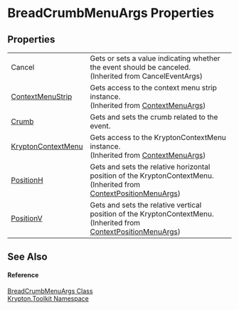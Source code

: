 # BreadCrumbMenuArgs Properties




## Properties
<table>
<tr>
<td>Cancel</td>
<td>Gets or sets a value indicating whether the event should be canceled.<br />(Inherited from CancelEventArgs)</td></tr>
<tr>
<td><a href="32390fde-7083-3dd2-6494-32fd8adbd99e.md">ContextMenuStrip</a></td>
<td>Gets access to the context menu strip instance.<br />(Inherited from <a href="52b19374-1f8b-781f-0f56-500e31c51106.md">ContextMenuArgs</a>)</td></tr>
<tr>
<td><a href="4565ac1e-59eb-5196-494e-7a97bf2efd34.md">Crumb</a></td>
<td>Gets and sets the crumb related to the event.</td></tr>
<tr>
<td><a href="cd9b5ec2-123d-7037-14a9-c169a87a51e1.md">KryptonContextMenu</a></td>
<td>Gets access to the KryptonContextMenu instance.<br />(Inherited from <a href="52b19374-1f8b-781f-0f56-500e31c51106.md">ContextMenuArgs</a>)</td></tr>
<tr>
<td><a href="0826fe85-87f3-0ca6-7573-ace50953053e.md">PositionH</a></td>
<td>Gets and sets the relative horizontal position of the KryptonContextMenu.<br />(Inherited from <a href="7d5da66a-3b82-6136-662c-e32ff162d799.md">ContextPositionMenuArgs</a>)</td></tr>
<tr>
<td><a href="2191ea87-270e-2361-bb20-cc87bd698e97.md">PositionV</a></td>
<td>Gets and sets the relative vertical position of the KryptonContextMenu.<br />(Inherited from <a href="7d5da66a-3b82-6136-662c-e32ff162d799.md">ContextPositionMenuArgs</a>)</td></tr>
</table>

## See Also


#### Reference
<a href="cb04c2b8-450b-8830-613f-3a9bd1ccef2d.md">BreadCrumbMenuArgs Class</a>  
<a href="79d2eac2-21f4-54ff-7552-b20c33c30600.md">Krypton.Toolkit Namespace</a>  
